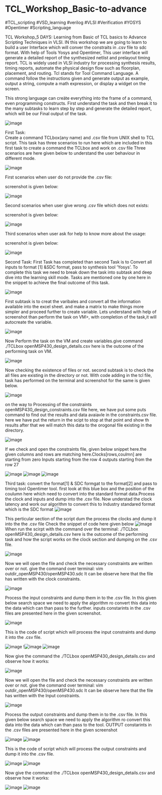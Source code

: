 # TCL_Workshop_Basic-to-advance
#TCL_scripting #VSD_learning #verilog #VLSI #Verification #YOSYS #Opentimer #Scripting_language

TCL Workshop_5 DAYS: Learning from  Basic of TCL basics to Advance Scripting Techniques in VLSI. IN this workshop we are going to learn to build a user Interface which will conver the constraits in .csv file to sdc format. With help of Tools Yosys and Opentimer, This user interface will generate a detailed report of the synthesized netlist and prelayout timing report.
TCL is widely used in VLSI industry for processing synthesis results, timing reports, automate the physical design flow such as floorplan, placement, and routing. 
Tcl stands for Tool Command Language. A command follow the instructions given and generate output as example, output a string, compute a math expression, or display a widget on the screen.

This strong language can creäte everything into the frame of a command, even programming constructs.
First understand the task and then break it to the many subtasks to learn step by step and generate the detailed report, which will be our Final output of the task. 

![image](https://github.com/Reshusaini/TCL_Workshop_Basic-to-advance/assets/111287601/daeeb09f-1bcc-43b7-bfbb-ece2eb4332a3)

First Task:  
Create a command TCLbox(any name) and .csv file from UNIX shell to TCL script. 
This task has three scenarios to run here which are included in this first task to create a command the TCLbox and work on .csv file
Three scenarios are here given below to understand the user behaviour in different mode.

![image](https://github.com/Reshusaini/TCL_Workshop_Basic-to-advance/assets/111287601/69e780c4-59f9-48c9-8391-603631d3a4c3)

First scenarios when user do not provide the .csv file:

screenshot is given below:

![image](https://github.com/Reshusaini/TCL_Workshop_Basic-to-advance/assets/111287601/42f1aadd-1cd2-414b-9d40-2c0a2c644cd6)

Second scenarios when user give wrong  .csv file which does not exists:

screenshot is given below:

![image](https://github.com/Reshusaini/TCL_Workshop_Basic-to-advance/assets/111287601/2e28991f-e645-4e3c-96ce-23236d3e2daa)

Third scenarios when user ask for help to know more about the usage:

screenshot is given below:

![image](https://github.com/Reshusaini/TCL_Workshop_Basic-to-advance/assets/111287601/f2af7b74-80bc-4428-89d4-663d9ad5be58)

Second Task:
First Task has completed than second Task is to Convert all inputs to format [1] &SDC format, pass to synthesis tool ‘Yosys’. To complete this task we need to break down the task into subtask and deep dive into the learning skill mode.  Tasks are mentioned one by one here in the snippet to achieve the final outcome of this task.

![image](https://github.com/Reshusaini/TCL_Workshop_Basic-to-advance/assets/111287601/68c95ac5-a03c-42b2-9cda-5f978c3b8f31)

First subtask is to creat the varibales and convert all the information available into the excel sheet. and make a matrix to make things more simpler and proceed further to create variable. 
Lets understand with help of screenshot than perform the task on VM>, with completion of the task,it will autocreate the variable. 

![image](https://github.com/Reshusaini/TCL_Workshop_Basic-to-advance/assets/111287601/27004ff0-361f-46b0-8097-7a4e408c20f3)

Now Perform the task on the VM and create variables.give command ./TCLbox openMSP430_design_details.csv
here is the outcome of the  performing task on VM.

![image](https://github.com/Reshusaini/TCL_Workshop_Basic-to-advance/assets/111287601/5eb76eab-33fc-488b-a7e6-8dbca88589ca)

Now checking the existence of files or not. second subtask is to check the all files are existing in the directory or not. With code adding in the tcl file, task has performed on  the terminal and screenshot for the same is given below.

![image](https://github.com/Reshusaini/TCL_Workshop_Basic-to-advance/assets/111287601/a6843d5c-ea73-4e2f-908b-d44a29e9bb83)

on the way to Processing of the constraints openMSP430_design_constraints.csv file here, we have put some puts command to find out the results and data avaiavle in the constraints.csv file. here we have put the return in the scipt to stop at that point and show th results after that we will match this data to the orogonal file existing in the directory. 

![image](https://github.com/Reshusaini/TCL_Workshop_Basic-to-advance/assets/111287601/c7feca7c-8e83-48aa-bc51-8ada6b12a476)

If we check and open the constraints file, given below snippet here.the given columns and rows are matching here.Clocks[rows,coulmn] are starting from zero
Inputs starting from the row 4
outputs starting from the row 27

![image](https://github.com/Reshusaini/TCL_Workshop_Basic-to-advance/assets/111287601/23304ef5-9cd3-41fe-9af6-1d8c33c32b63)
![image](https://github.com/Reshusaini/TCL_Workshop_Basic-to-advance/assets/111287601/de62b37b-1e0e-4b88-913f-a7f2dc7ebfe8)
![image](https://github.com/Reshusaini/TCL_Workshop_Basic-to-advance/assets/111287601/29b0b05a-20ce-4039-a2a0-a0491dc314a1)

Third task:
convert the format[1] & SDC formgat to the format[2] and pass to timing tool Opentimer tool.
first look at this blue box and the position of the coulumn here which need to convert into the standard format data.Process the clock and inputs and dump into the .csv file. Now understad the clock latency and  work our algorithm to convert this to Industry standared format which is the SDC format
![image](https://github.com/Reshusaini/TCL_Workshop_Basic-to-advance/assets/111287601/17735390-074e-4d8e-8f7c-78debbc7dbd4)

 This perticular section of the script dum the  process the clocks and dump it into the the .csv file
 Check the snippet of code here given below
 ![image](https://github.com/Reshusaini/TCL_Workshop_Basic-to-advance/assets/111287601/16490439-b8c5-4bff-ba38-bdc20e6a5627)
 When run the scirpt with the command over the terminal: ./TCLbox openMSP430_design_details.csv
 here is the outcome of the performing task and how the script works on the clock section and dumping on the .csv file. 

 ![image](https://github.com/Reshusaini/TCL_Workshop_Basic-to-advance/assets/111287601/db9cdab7-7bb5-4ab3-86e5-9cf92617efb6)

 Now we will open the file and check the necessary constraints are written over or not.
 give the command over terminal: vim outdir_openMSP430/openMSP430.sdc
 It can be observe here that the file has written with the clock constraints.

 ![image](https://github.com/Reshusaini/TCL_Workshop_Basic-to-advance/assets/111287601/20b41a63-913d-4e26-9a14-394f9f5815df)

Process the input constraints and dump them in to the .csv file.  In this given below search space we need to apply the algorithm ro convert this data into the data which can than pass to the further. inputs constarints in the .csv files are presented here in the given screenshot.

![image](https://github.com/Reshusaini/TCL_Workshop_Basic-to-advance/assets/111287601/504dc13b-c08c-4068-bb2a-e3d9113b4ad8)


This is the code of script which will process the input constraints and dump it into the .csv file.

![image](https://github.com/Reshusaini/TCL_Workshop_Basic-to-advance/assets/111287601/c2f1628f-5285-4374-b872-3aba8562456c)
!![image](https://github.com/Reshusaini/TCL_Workshop_Basic-to-advance/assets/111287601/9eddb3ee-c241-4093-858d-2e5bc6b7f748)
![image](https://github.com/Reshusaini/TCL_Workshop_Basic-to-advance/assets/111287601/17fe3de2-61bb-4e1e-9076-e9f709769870)

 Now give the command the  ./TCLbox openMSP430_design_details.csv and observe how it works:
 
 ![image](https://github.com/Reshusaini/TCL_Workshop_Basic-to-advance/assets/111287601/91f26916-ae8f-40e1-8669-c164f4728fd3)

 Now we will open the file and check the necessary constraints are written over or not.
 give the command over terminal: vim outdir_openMSP430/openMSP430.sdc
 It can be observe here that the file has written with the Input constraints.
 
![image](https://github.com/Reshusaini/TCL_Workshop_Basic-to-advance/assets/111287601/9abe0c14-18c1-4717-a6fe-eb3fa42bd152)

Process the output constraints and dump them in to the .csv file.  In this given below search space we need to apply the algorithm ro convert this data into the data which can than pass to the tool. OUTPUT constarints in the .csv files are presented here in the given screenshot

![image](https://github.com/Reshusaini/TCL_Workshop_Basic-to-advance/assets/111287601/1aa4a51b-993f-4342-9d28-bafd7625432b)
![image](https://github.com/Reshusaini/TCL_Workshop_Basic-to-advance/assets/111287601/63e3e68f-4214-4857-909d-c305ba630417)

This is the code of script which will process the output constraints and dump it into the .csv file.

![image](https://github.com/Reshusaini/TCL_Workshop_Basic-to-advance/assets/111287601/cab0af64-ba0f-4732-8943-1c9b56529985)
![image](https://github.com/Reshusaini/TCL_Workshop_Basic-to-advance/assets/111287601/cda037e6-31fc-42f9-ba09-4718d64ecf5b)

Now give the command the  ./TCLbox openMSP430_design_details.csv and observe how it works:

![image](https://github.com/Reshusaini/TCL_Workshop_Basic-to-advance/assets/111287601/86e7ed2d-6f17-493e-a72f-73ae418d048a)
![image](https://github.com/Reshusaini/TCL_Workshop_Basic-to-advance/assets/111287601/2fa6578a-128f-4fd9-8c72-35fad66ab28e)





 




















